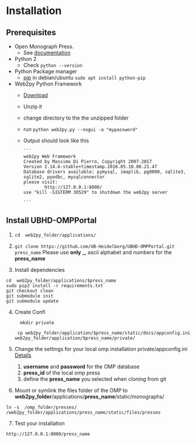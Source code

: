 # Installation

## Prerequisites
* Open Monograph Press. 
  * See [documentation](http://pkp.sfu.ca/omp/README)
* Python 2 
   * Check `python --version`
* Python Package manager
  * [pip](https://pypi.python.org/pypi/pip) in debian/ubuntu `sudo apt install python-pip` 
* Web2py Python Framework
  * [Download](http://web2py.com/init/default/download)
  * Unzip it
  * change directory to the the unzipped folder
  * run ```python web2py.py --nogui -a "mypassword"```
  * Output should look like this 
        
        ```
        web2py Web Framework
        Created by Massimo Di Pierro, Copyright 2007-2017
        Version 2.14.6-stable+timestamp.2016.05.10.00.21.47
        Database drivers available: pymysql, imaplib, pg8000, sqlite3, sqlite2, pyodbc, mysqlconnector
        please visit:
                http://127.0.0.1:8000/
        use "kill -SIGTERM 30529" to shutdown the web2py server

        ```

## Install UBHD-OMPPortal
1. ```cd  web2py_folder/applications/```

2. `git clone https://github.com/UB-Heidelberg/UBHD-OMPPortal.git press_name`
   Please  use  **only** **_**, ascii alphabet and numbers for the  **press_name** 
3. Install dependencies
```
cd  web2py_folder/applications/$press_name
sudo pip2 install -r requirements.txt
git checkout clean
git submodule init
git submodule update
```     
4. Create Confi

    ```   mkdir private ```

    ```  cp web2py_folder/application/$press_name/static/docs/appconfig.ini   web2py_folder/application/$press_name/private/     ```

5. Change the settings for your local omp installation private/appconfig.ini   [Details](https://github.com/UB-Heidelberg/UBHD-OMPPortal/blob/categories/static/docs/APPCONFIG.md)
    1. **username** and **password** for the OMP database
    2. **press_id** of the local omp press
    3. define the **press_name** you selected when cloning from git

6. Mount or symlink the files folder of the OMP  to **web2py_folder**/applications/**press_name**/static/monographs/

```
ln -s  /omp_folder/presses/ /web2py_folder/applications/press_name/static/files/presses
```
7. Test your installation
```
http://127.0.0.1:8000/press_name
```


  
 
